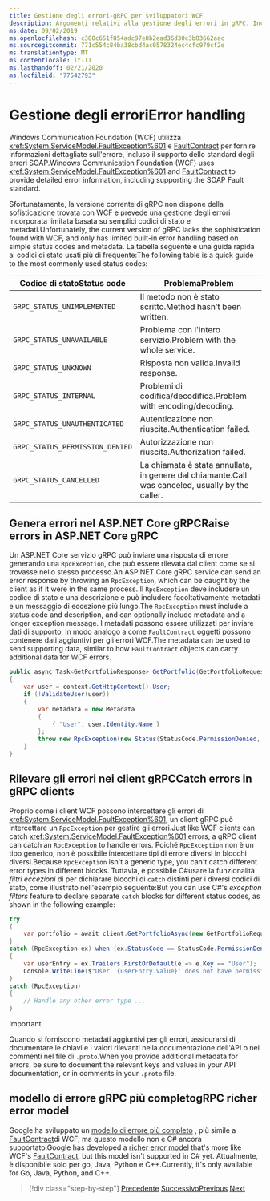 ```yaml
---
title: Gestione degli errori-gRPC per sviluppatori WCF
description: Argomenti relativi alla gestione degli errori in gRPC. Include una tabella dei codici di stato usati più di frequente.
ms.date: 09/02/2019
ms.openlocfilehash: c380c651f854adc97e8b2ead36d30c3b83662aac
ms.sourcegitcommit: 771c554c84ba38cbd4ac0578324ec4cfc979cf2e
ms.translationtype: MT
ms.contentlocale: it-IT
ms.lasthandoff: 02/21/2020
ms.locfileid: "77542793"
---
```

# <a name="error-handling"></a><span data-ttu-id="226bc-104">Gestione degli errori</span><span class="sxs-lookup"><span data-stu-id="226bc-104">Error handling</span></span>

<span data-ttu-id="226bc-105">Windows Communication Foundation (WCF) utilizza <xref:System.ServiceModel.FaultException%601> e [FaultContract](xref:System.ServiceModel.FaultContractAttribute) per fornire informazioni dettagliate sull'errore, incluso il supporto dello standard degli errori SOAP.</span><span class="sxs-lookup"><span data-stu-id="226bc-105">Windows Communication Foundation (WCF) uses <xref:System.ServiceModel.FaultException%601> and [FaultContract](xref:System.ServiceModel.FaultContractAttribute) to provide detailed error information, including supporting the SOAP Fault standard.</span></span>

<span data-ttu-id="226bc-106">Sfortunatamente, la versione corrente di gRPC non dispone della sofisticazione trovata con WCF e prevede una gestione degli errori incorporata limitata basata su semplici codici di stato e metadati.</span><span class="sxs-lookup"><span data-stu-id="226bc-106">Unfortunately, the current version of gRPC lacks the sophistication found with WCF, and only has limited built-in error handling based on simple status codes and metadata.</span></span> <span data-ttu-id="226bc-107">La tabella seguente è una guida rapida ai codici di stato usati più di frequente:</span><span class="sxs-lookup"><span data-stu-id="226bc-107">The following table is a quick guide to the most commonly used status codes:</span></span>

| <span data-ttu-id="226bc-108">Codice di stato</span><span class="sxs-lookup"><span data-stu-id="226bc-108">Status code</span></span> | <span data-ttu-id="226bc-109">Problema</span><span class="sxs-lookup"><span data-stu-id="226bc-109">Problem</span></span> |
| ----------- | ------- |
| `GRPC_STATUS_UNIMPLEMENTED` | <span data-ttu-id="226bc-110">Il metodo non è stato scritto.</span><span class="sxs-lookup"><span data-stu-id="226bc-110">Method hasn’t been written.</span></span> |
| `GRPC_STATUS_UNAVAILABLE` | <span data-ttu-id="226bc-111">Problema con l'intero servizio.</span><span class="sxs-lookup"><span data-stu-id="226bc-111">Problem with the whole service.</span></span> |
| `GRPC_STATUS_UNKNOWN` | <span data-ttu-id="226bc-112">Risposta non valida.</span><span class="sxs-lookup"><span data-stu-id="226bc-112">Invalid response.</span></span> |
| `GRPC_STATUS_INTERNAL` | <span data-ttu-id="226bc-113">Problemi di codifica/decodifica.</span><span class="sxs-lookup"><span data-stu-id="226bc-113">Problem with encoding/decoding.</span></span> |
| `GRPC_STATUS_UNAUTHENTICATED` | <span data-ttu-id="226bc-114">Autenticazione non riuscita.</span><span class="sxs-lookup"><span data-stu-id="226bc-114">Authentication failed.</span></span> |
| `GRPC_STATUS_PERMISSION_DENIED` | <span data-ttu-id="226bc-115">Autorizzazione non riuscita.</span><span class="sxs-lookup"><span data-stu-id="226bc-115">Authorization failed.</span></span> |
| `GRPC_STATUS_CANCELLED` | <span data-ttu-id="226bc-116">La chiamata è stata annullata, in genere dal chiamante.</span><span class="sxs-lookup"><span data-stu-id="226bc-116">Call was canceled, usually by the caller.</span></span> |

## <a name="raise-errors-in-aspnet-core-grpc"></a><span data-ttu-id="226bc-117">Genera errori nel ASP.NET Core gRPC</span><span class="sxs-lookup"><span data-stu-id="226bc-117">Raise errors in ASP.NET Core gRPC</span></span>

<span data-ttu-id="226bc-118">Un ASP.NET Core servizio gRPC può inviare una risposta di errore generando una `RpcException`, che può essere rilevata dal client come se si trovasse nello stesso processo.</span><span class="sxs-lookup"><span data-stu-id="226bc-118">An ASP.NET Core gRPC service can send an error response by throwing an `RpcException`, which can be caught by the client as if it were in the same process.</span></span> <span data-ttu-id="226bc-119">Il `RpcException` deve includere un codice di stato e una descrizione e può includere facoltativamente metadati e un messaggio di eccezione più lungo.</span><span class="sxs-lookup"><span data-stu-id="226bc-119">The `RpcException` must include a status code and description, and can optionally include metadata and a longer exception message.</span></span> <span data-ttu-id="226bc-120">I metadati possono essere utilizzati per inviare dati di supporto, in modo analogo a come `FaultContract` oggetti possono contenere dati aggiuntivi per gli errori WCF.</span><span class="sxs-lookup"><span data-stu-id="226bc-120">The metadata can be used to send supporting data, similar to how `FaultContract` objects can carry additional data for WCF errors.</span></span>

```csharp
public async Task<GetPortfolioResponse> GetPortfolio(GetPortfolioRequest request, ServerCallContext context)
{
    var user = context.GetHttpContext().User;
    if (!ValidateUser(user))
    {
        var metadata = new Metadata
        {
            { "User", user.Identity.Name }
        };
        throw new RpcException(new Status(StatusCode.PermissionDenied, "Permission denied"), metadata);
    }
}
```

## <a name="catch-errors-in-grpc-clients"></a><span data-ttu-id="226bc-121">Rilevare gli errori nei client gRPC</span><span class="sxs-lookup"><span data-stu-id="226bc-121">Catch errors in gRPC clients</span></span>

<span data-ttu-id="226bc-122">Proprio come i client WCF possono intercettare gli errori di <xref:System.ServiceModel.FaultException%601>, un client gRPC può intercettare un `RpcException` per gestire gli errori.</span><span class="sxs-lookup"><span data-stu-id="226bc-122">Just like WCF clients can catch <xref:System.ServiceModel.FaultException%601> errors, a gRPC client can catch an `RpcException` to handle errors.</span></span> <span data-ttu-id="226bc-123">Poiché `RpcException` non è un tipo generico, non è possibile intercettare tipi di errore diversi in blocchi diversi.</span><span class="sxs-lookup"><span data-stu-id="226bc-123">Because `RpcException` isn't a generic type, you can't catch different error types in different blocks.</span></span> <span data-ttu-id="226bc-124">Tuttavia, è possibile C#usare la funzionalità *filtri eccezioni* di per dichiarare blocchi di `catch` distinti per i diversi codici di stato, come illustrato nell'esempio seguente:</span><span class="sxs-lookup"><span data-stu-id="226bc-124">But you can use C#'s *exception filters* feature to declare separate `catch` blocks for different status codes, as shown in the following example:</span></span>

```csharp
try
{
    var portfolio = await client.GetPortfolioAsync(new GetPortfolioRequest { Id = id });
}
catch (RpcException ex) when (ex.StatusCode == StatusCode.PermissionDenied)
{
    var userEntry = ex.Trailers.FirstOrDefault(e => e.Key == "User");
    Console.WriteLine($"User '{userEntry.Value}' does not have permission to view this portfolio.");
}
catch (RpcException)
{
    // Handle any other error type ...
}
```

> [!IMPORTANT]
> <span data-ttu-id="226bc-125">Quando si forniscono metadati aggiuntivi per gli errori, assicurarsi di documentare le chiavi e i valori rilevanti nella documentazione dell'API o nei commenti nel file di `.proto`.</span><span class="sxs-lookup"><span data-stu-id="226bc-125">When you provide additional metadata for errors, be sure to document the relevant keys and values in your API documentation, or in comments in your `.proto` file.</span></span>

## <a name="grpc-richer-error-model"></a><span data-ttu-id="226bc-126">modello di errore gRPC più completo</span><span class="sxs-lookup"><span data-stu-id="226bc-126">gRPC richer error model</span></span>

<span data-ttu-id="226bc-127">Google ha sviluppato un [modello di errore più completo](https://cloud.google.com/apis/design/errors#error_model) , più simile a [FaultContract](xref:System.ServiceModel.FaultContractAttribute)di WCF, ma questo modello non è C# ancora supportato.</span><span class="sxs-lookup"><span data-stu-id="226bc-127">Google has developed a [richer error model](https://cloud.google.com/apis/design/errors#error_model) that's more like WCF's [FaultContract](xref:System.ServiceModel.FaultContractAttribute), but this model isn't supported in C# yet.</span></span> <span data-ttu-id="226bc-128">Attualmente, è disponibile solo per go, Java, Python e C++.</span><span class="sxs-lookup"><span data-stu-id="226bc-128">Currently, it's only available for Go, Java, Python, and C++.</span></span>

>[!div class="step-by-step"]
><span data-ttu-id="226bc-129">[Precedente](metadata.md)
>[Successivo](ws-protocols.md)</span><span class="sxs-lookup"><span data-stu-id="226bc-129">[Previous](metadata.md)
[Next](ws-protocols.md)</span></span>
